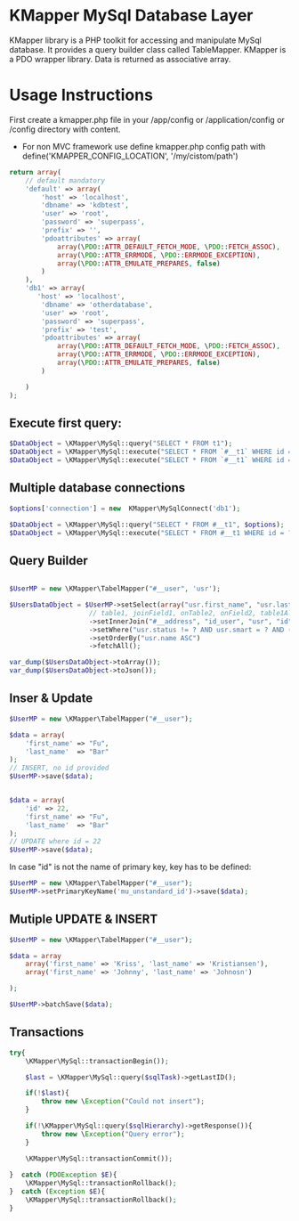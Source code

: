 KMapper MySql Database Layer
================================

KMapper library is a PHP toolkit for accessing and manipulate MySql database. It provides a query builder class called TableMapper. KMapper is a PDO wrapper library.
Data is returned as associative array. 


Usage Instructions
================================
First create a kmapper.php file in your /app/config or /application/config or /config directory with content.
* For non MVC framework use define kmapper.php config path with define('KMAPPER_CONFIG_LOCATION', '/my/cistom/path')

```php
return array(
    // default mandatory
    'default' => array(
        'host' => 'localhost',
        'dbname' => 'kdbtest',
        'user' => 'root',
        'password' => 'superpass',
        'prefix' => '',
        'pdoattributes' => array(
            array(\PDO::ATTR_DEFAULT_FETCH_MODE, \PDO::FETCH_ASSOC),
            array(\PDO::ATTR_ERRMODE, \PDO::ERRMODE_EXCEPTION),
            array(\PDO::ATTR_EMULATE_PREPARES, false)
        )
    ),
    'db1' => array(
       'host' => 'localhost',
        'dbname' => 'otherdatabase',
        'user' => 'root',
        'password' => 'superpass',
        'prefix' => 'test',
        'pdoattributes' => array(
            array(\PDO::ATTR_DEFAULT_FETCH_MODE, \PDO::FETCH_ASSOC),
            array(\PDO::ATTR_ERRMODE, \PDO::ERRMODE_EXCEPTION),
            array(\PDO::ATTR_EMULATE_PREPARES, false)
        )

    )
);
``` 

Execute first query:
--------------------

```php
$DataObject = \KMapper\MySql::query("SELECT * FROM t1");
$DataObject = \KMapper\MySql::execute("SELECT * FROM `#__t1` WHERE id = ? AND age = ?", array(array(12,\PDO::PARAM_INT), array(25, \PDO::PARAM_INT)));
$DataObject = \KMapper\MySql::execute("SELECT * FROM `#__t1` WHERE id = :id AND age = :age", array(array('id' => 12,\PDO::PARAM_INT), array('age' => 25, \PDO::PARAM_INT)));
```

Multiple database connections
-----------------------------

```php
$options['connection'] = new  KMapper\MySqlConnect('db1');

$DataObject = \KMapper\MySql::query("SELECT * FROM #__t1", $options);
$DataObject = \KMapper\MySql::execute("SELECT * FROM #__t1 WHERE id = ?", array(12), $options);
```

Query Builder
-------------
```php

$UserMP = new \KMapper\TabelMapper("#__user", 'usr');

$UsersDataObject = $UserMP->setSelect(array("usr.first_name", "usr.last_name", "addr.zip"));
                    // table1, joinField1, onTable2, onField2, table1Alias
                    ->setInnerJoin("#__address", "id_user", "usr", "id", "adr");
                    ->setWhere("usr.status != ? AND usr.smart = ? AND (addr.zip = ? OR addr.zip = ?)", array('banned', false, '23000', '21000'));
                    ->setOrderBy("usr.name ASC")
                    ->fetchAll();

var_dump($UsersDataObject->toArray());
var_dump($UsersDataObject->toJson());
```

Inser & Update
--------------

```php
$UserMP = new \KMapper\TabelMapper("#__user");

$data = array(
    'first_name' => "Fu",
    'last_name'  => "Bar" 
);
// INSERT, no id provided
$UserMP->save($data);


$data = array(
    'id' => 22,
    'first_name' => "Fu",
    'last_name'  => "Bar" 
);
// UPDATE where id = 22
$UserMP->save($data);
```
In case "id" is not the name of primary key, key has to be defined:
```php
$UserMP = new \KMapper\TabelMapper("#__user");
$UserMP->setPrimaryKeyName('mu_unstandard_id')->save($data);
```

Mutiple UPDATE & INSERT
---------------------
```php
$UserMP = new \KMapper\TabelMapper("#__user");

$data = array
    array('first_name' => 'Kriss', 'last_name' => 'Kristiansen'),
    array('first_name' => 'Johnny', 'last_name' => 'Johnosn')

);

$UserMP->batchSave($data);
```

Transactions
------------
```php
try{
    \KMapper\MySql::transactionBegin());

    $last = \KMapper\MySql::query($sqlTask)->getLastID();

    if(!$last){
        throw new \Exception("Could not insert");
    }

    if(!\KMapper\MySql::query($sqlHierarchy)->getResponse()){
        throw new \Exception("Query error");
    }

    \KMapper\MySql::transactionCommit());
    
}  catch (PDOException $E){
    \KMapper\MySql::transactionRollback();
}  catch (Exception $E){
    \KMapper\MySql::transactionRollback();
}
```